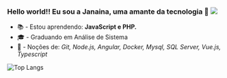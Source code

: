 ### Hello world!! Eu sou a Janaina, uma amante da tecnologia 👋 ![](https://komarev.com/ghpvc/?username=janainaborges&color=blue)

<!--
**janainaborges/janainaborges** is a ✨ _special_ ✨ repository because its `README.md` (this file) appears on your GitHub profile.

Here are some ideas to get you started:

- 🔭 I’m currently working on ...
- 🌱 I’m currently learning ...
- 👯 I’m looking to collaborate on ...
- 🤔 I’m looking for help with ...
- 💬 Ask me about ...
- 📫 How to reach me: ...
- 😄 Pronouns: ...
- ⚡ Fun fact: ...
-->
- 📚 - Estou aprendendo: **JavaScript e PHP.**
- 🎓 - Graduando em Análise de Sistema
- 🌱 - Noções de: *Git, Node.js, Angular, Docker, Mysql, SQL Server, Vue.js, Typescript*


![Top Langs](https://github-readme-stats.vercel.app/api/top-langs/?username=janainaborges&layout=compact)



